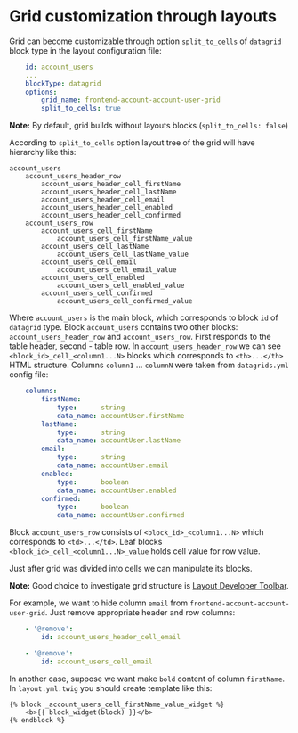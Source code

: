Grid customization through layouts
==============

Grid can become customizable through option `split_to_cells` of `datagrid` block type in the layout configuration file:

``` yaml
    id: account_users
    ...    
    blockType: datagrid
    options:
        grid_name: frontend-account-account-user-grid
        split_to_cells: true
```
**Note:** By default, grid builds without layouts blocks (`split_to_cells: false`) 

According to `split_to_cells` option layout tree of the grid will have hierarchy like this:
 
```
account_users
    account_users_header_row
        account_users_header_cell_firstName
        account_users_header_cell_lastName
        account_users_header_cell_email
        account_users_header_cell_enabled
        account_users_header_cell_confirmed
    account_users_row
        account_users_cell_firstName
            account_users_cell_firstName_value
        account_users_cell_lastName
            account_users_cell_lastName_value
        account_users_cell_email
            account_users_cell_email_value        
        account_users_cell_enabled
            account_users_cell_enabled_value
        account_users_cell_confirmed
            account_users_cell_confirmed_value 
``` 

Where `account_users` is the main block, which corresponds to block `id` of `datagrid` type. 
Block `account_users` contains two other blocks: `account_users_header_row` and `account_users_row`. First responds to the table header, second - table row. In `account_users_header_row` we can see `<block_id>_cell_<column1...N>` blocks which corresponds to  `<th>...</th>` HTML structure. Columns `column1` ... `columnN` were taken from `datagrids.yml` config file:

``` yaml
    columns:
        firstName:
            type:      string
            data_name: accountUser.firstName
        lastName:
            type:      string
            data_name: accountUser.lastName
        email:
            type:      string
            data_name: accountUser.email
        enabled:
            type:      boolean
            data_name: accountUser.enabled
        confirmed:
            type:      boolean
            data_name: accountUser.confirmed
```

Block `account_users_row` consists of `<block_id>_<column1...N>` which corresponds to `<td>...</td>`. Leaf blocks `<block_id>_cell_<column1...N>_value` holds cell value for row value. 

Just after grid was divided into cells we can manipulate its blocks. 

**Note:** Good choice to investigate grid structure is [Layout Developer Toolbar](../../../../LayoutBundle/Resources/doc/debug_information.md).

For example, we want to hide column `email` from `frontend-account-account-user-grid`. Just remove appropriate header and row columns:
``` yaml
    - '@remove':
        id: account_users_header_cell_email

    - '@remove':
        id: account_users_cell_email
``` 

In another case, suppose we want make `bold` content of column `firstName`. In `layout.yml.twig` you should create template like this:
``` twig
{% block _account_users_cell_firstName_value_widget %}
    <b>{{ block_widget(block) }}</b>
{% endblock %}
```
